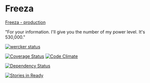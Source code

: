 Freeza
======

[Freeza - production](http://www.freeza.me/)

"For your information. I'll give you the number of my power level. It's 530,000."

[![wercker status](https://app.wercker.com/status/4128ead486bff44ab8c605533ea8d840/s/ "wercker status")](https://app.wercker.com/project/bykey/4128ead486bff44ab8c605533ea8d840)

[![Coverage Status](https://coveralls.io/repos/freeza-me/freeza/badge.png)](https://coveralls.io/r/freeza-me/freeza) [![Code Climate](https://codeclimate.com/github/freeza-me/freeza.png)](https://codeclimate.com/github/freeza-me/freeza)

[![Dependency Status](https://gemnasium.com/freeza-me/freeza.png)](https://gemnasium.com/freeza-me/freeza)

[![Stories in Ready](https://badge.waffle.io/freeza-me/freeza.png?label=ready)](https://waffle.io/freeza-me/freeza)
